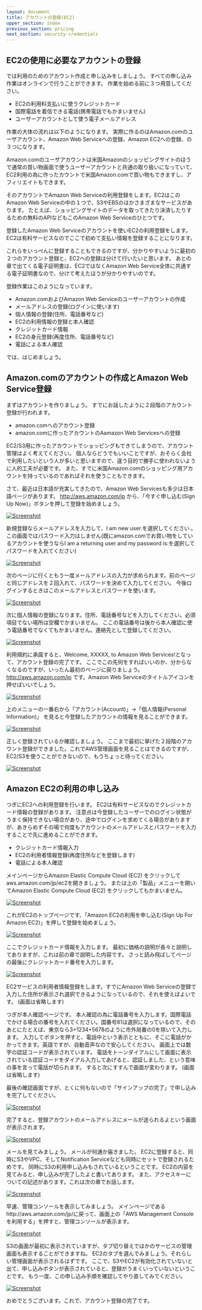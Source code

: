 ```yaml
---
layout: document
title: アカウントの登録(EC2)
upper_section: index
previous_section: pricing
next_section: security-credentials
---
```

## EC2の使用に必要なアカウントの登録
では利用のためのアカウント作成と申し込みをしましょう。
すべての申し込み作業はオンラインで行うことができます。
作業を始める前に３つ用意してください。

- EC2の利用料支払いに使うクレジットカード
- 国際電話を着信できる電話(携帯電話でもかまいません)
- ユーザーアカウントとして使う電子メールアドレス

作業の大体の流れは以下のようになります。
実際に作るのはAmazon.comのユーザアカウント、Amazon Web Serviceへの登録、Amazon EC2への登録、の３つになります。

Amazon.comのユーザアカウントは米国Amazonのショッピングサイトのほうで通常の買い物画面で使うユーザーアカウントと共通の取り扱いになっていて、EC2利用の為に作ったカウントで米国Amazon.comで買い物もできますし、アフィリエイトもできます。

そのアカウントでAmazon Web Serviceの利用登録をします。EC2はこのAmazon Web Serviceの中の１つで、S3やEBSのほかさまざまなサービスがあります。
たとえば、ショッピングサイトのデータを取ってきたり決済したりするための無料のAPIなどもこのAmazon Web Serviceのひとつです。

登録したAmazon Web Serviceのアカウントを使いEC2の利用登録をします。EC2は有料サービスなのでここで初めて支払い情報を登録することになります。

これらをいっぺんに登録することもできるのですが、分かりやすいように最初の２つのアカウント登録と、EC2への登録は分けて行いたいと思います。
あとの章で出てくる電子証明書は、EC2ではなくAmazon Web Service全体に共通する電子証明書なので、分けて考えたほうが分かりやすいのです。

登録作業はこのようになっています。

- Amazon.comおよびAmazon Web Serviceのユーザーアカウントの作成
 - メールアドレスの登録(ログインに使います)
 - 個人情報の登録(住所、電話番号など)
- EC2の利用情報の登録と本人確認
 - クレジットカード情報
 - EC2の身元登録(再度住所、電話番号など)
 - 電話による本人確認

では、はじめましょう。

## Amazon.comのアカウントの作成とAmazon Web Service登録
まずはアカウントを作りましょう。
すでにお話したように２段階のアカウント登録が行われます。

- amazon.comへのアカウント登録
- amazon.comに作ったアカウントのAamazon Web Servicesへの登録

EC2/S3用に作ったアカウントでショッピングもできてしまうので、アカウント管理はよく考えてください。
個人ならどうでもいいことですが、おそらく会社で利用したいという人が多いと思いますので、違う目的で勝手に使われないように人的工夫が必要です。
また、すでに米国Amazon.comのショッピング用アカウントを持っているのであればそれを使うこともできます。

さて、最近は日本語が充実してきたので、Amazon Web Servicesも多少は日本語ページがあります。
http://aws.amazon.com/jp から、「今すぐ申し込む(Sign Up Now)」ボタンを押して登録を始めましょう。

[![Screenshot](img/thumb/EC2-03.01-01.AWS-Main-Page.gif)](img/EC2-03.01-01.AWS-Main-Page.gif)


新規登録ならメールアドレスを入力して、I am new user.を選択してください 。この画面ではパスワード入力はしません(既にamazon.comでお買い物をしているアカウントを使うならI am a returning user
and my password is:を選択してパスワードを入れてください)

[![Screenshot](img/thumb/EC2-03.01-02.AWS-Mail-Addr.gif)](img/EC2-03.01-02.AWS-Mail-Addr.gif)


次のページに行くともう一度メールアドレスの入力が求められます。前のページと同じアドレスを２回入れて、パスワードを決めて入力してください。
今後ログインするときはこのメールアドレスとパスワードを使います。

[![Screenshot](img/thumb/EC2-03.01-03.AWS-Pwd.gif)](img/EC2-03.01-03.AWS-Pwd.gif)


次に個人情報の登録になります。住所、電話番号などを入力してください。必須項目でない場所は空欄でかまいません。
ここの電話番号は後から本人確認に使う電話番号でなくてもかまいません。連絡先として登録してください。

[![Screenshot](img/thumb/EC2-03.01-04.AWS-Acct-Info.gif)](img/EC2-03.01-04.AWS-Acct-Info.gif)


利用規約に承諾すると、Welcome, XXXXX, to Amazon Web Services!となって、アカウント登録の完了です。
ここでこの先何をすればいいのか、分からなくなるのですが、いったん最初のページに戻りましょう。
http://aws.amazon.com/jp です。Amazon Web Serviceのタイトルアイコンを押せばいいでしょう。

[![Screenshot](img/thumb/EC2-03.01-05.AWS-Done.gif)](img/EC2-03.01-05.AWS-Done.gif)

上のメニューの一番右から「アカウント(Account)」→「個人情報(Personal Information)」
を見ると今登録したアカウントの情報を見ることができます。

[![Screenshot](img/thumb/EC2-03.01-06.AWS-Menu.gif)](img/EC2-03.01-06.AWS-Menu.gif)

正しく登録されているか確認しましょう。
ここまで最初に挙げた２段階のアカウント登録ができました。これでAWS管理画面を見ることはできるのですが、EC2/S3を使うことができないので、もうちょっと待ってください。

[![Screenshot](img/thumb/EC2-03.01-07.AWS-Personal.gif)](img/EC2-03.01-07.AWS-Personal.gif)

## Amazon EC2の利用の申し込み
つぎにEC2への利用登録を行います。
EC2は有料サービスなのでクレジットカード情報の登録があります。
注意点は今登録したユーザーでのログイン状態がうまく保持できない場合があり、途中でログインを求めてくる場合がありますが、あきらめずその場で何度もアカウントのメールアドレスとパスワードを入力することで先に進めることができます。

- クレジットカード情報入力
- EC2の利用者情報登録(再度住所などを登録します)
- 電話による本人確認


メインページからAmazon Elastic Compute Cloud (EC2) をクリックしてaws.amazon.com/jp/ec2を開きましょう。
または上の「製品」メニューを開いてAmazon Elastic Compute Cloud (EC2) をクリックしてもかまいません。

[![Screenshot](img/thumb/EC2-03.02-01.EC2-AWS-Link.gif)](img/EC2-03.02-01.EC2-AWS-Link.gif)


これがEC2のトップページです、「Amazon EC2の利用を申し込む(Sign Up For Amazon EC2)」を押して登録を始めましょう。

[![Screenshot](img/thumb/EC2-03.02-02.EC2-Main.gif)](img/EC2-03.02-02.EC2-Main.gif)


ここでクレジットカード情報を入力します。
最初に価格の説明が長々と説明してありますが、これは前の章で説明した内容です。
さっと読み飛ばしてページの最後にクレジットカード番号を入力します。

[![Screenshot](img/thumb/EC2-03.02-03.EC2-Credit.gif)](img/EC2-03.02-03.EC2-Credit.gif)


EC2サービスの利用者情報登録をします。すでにAmazon Web Serviceの登録で入力した住所が表示され選択できるようになっているので、それを使えばよいです。
(画面は省略します)


つぎが本人確認ページです。
本人確認の為に電話番号を入力します。国際電話でかける場合の番号を入れてください。国番号81は選択になっているので、そのあとにたとえば、東京なら3+1234+5678のように市外局番の0を除いて入力します。
入力してボタンを押すと、電話中という表示とともに、そこに電話がかかってきます。英語ですが、自動音声なので安心してください。
画面上では数字の認証コードが表示されています。
電話をトーンダイアルにして画面に表示されている認証コードをダイアル入力してあげると、認証しました、という意味の事を言って電話が切られます。
すると次にすすんで画面が変わります。
(画面は省略します)


最後の確認画面ですが、とくに何もないので「サインアップの完了」で申し込みを完了してください。

[![Screenshot](img/thumb/EC2-03.02-06.EC2-Review.gif)](img/EC2-03.02-06.EC2-Review.gif)


完了すると、登録アカウントのメールアドレスにメールが送られるよという画面が表示されます。

[![Screenshot](img/thumb/EC2-03.02-07.EC2-Send-Mail.gif)](img/EC2-03.02-07.EC2-Send-Mail.gif)


メールを見てみましょう。
メールが何通か届きました。
EC2に登録すると、同時にS3やVPC、そしてNotification Serviceなども同時にセットで登録されるためです。
同時にS3の利用申し込みもされているということです。
EC2の内容を見てみると、申し込みが完了したよと書いてあります。
また、アクセスキーについての記述があります。これは次の章でお話します。

[![Screenshot](img/thumb/EC2-03.02-08.EC2-Mail.gif)](img/EC2-03.02-08.EC2-Mail.gif)


早速、管理コンソールを表示してみましょう。
メインページであるhttp://aws.amazon.com/jp/に戻って、画面上の「AWS Management Consoleを利用する」を押すと、管理コンソールが表示ます。

[![Screenshot](img/thumb/EC2-03.02-09.EC2-Cons-link.gif)](img/EC2-03.02-09.EC2-Cons-link.gif)


S3の画面が最初に表示されていますが、タブ切り替えでほかのサービスの管理画面も表示することができますね。
EC2のタブを選んでみましょう。それらしい管理画面が表示されるはずです。
ここで、S3やEC2が有効化されていないと出て、申し込みボタンが表示されていると、登録がうまくいっていないということです。
もう一度、この申し込み手順を確認してやり直してみてください。

[![Screenshot](img/thumb/EC2-03.02-10.EC2-Console.gif)](img/EC2-03.02-10.EC2-Console.gif)


おめでとうございます。これで、アカウント登録の完了です。
